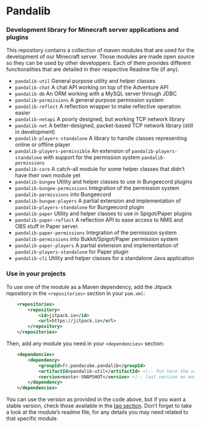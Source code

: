 # Pandalib

### Development library for Minecraft server applications and plugins

This repository contains a collection of maven modules that are used for the development of our Minecraft server. Those
modules are made open source so they can be used by other developpers. Each of them provides different functionalities
that are detailed in their respective Readme file (if any).

- `pandalib-util` General purpose utility and helper classes
- `pandalib-chat` A chat API working on top of the Adventure API
- `pandalib-db` An ORM working with a MySQL server through JDBC
- `pandalib-permissions` A general purpose permission system
- `pandalib-reflect` A reflection wrapper to make reflective operation easier
- `pandalib-netapi` A poorly designed, but working TCP network library
- `pandalib-net` A better-designed, packet-based TCP network library (still in development)
- `pandalib-players-standalone` A library to handle classes representing online or offline player
- `pandalib-players-permissible` An extension of `pandalib-players-standalone` with support for the permission system `pandalib-permissions`
- `pandalib-core` A catch-all module for some helper classes that didn’t have their own module yet
- `pandalib-bungee` Utility and helper classes to use in Bungeecord plugins
- `pandalib-bungee-permissions` Integration of the permission system `pandalib-permissions` into Bungeecord
- `pandalib-bungee-players` A partial extension and implementation of `pandalib-players-standalone` for Bungeecord plugin
- `pandalib-paper` Utility and helper classes to use in Spigot/Paper plugins
- `pandalib-paper-reflect` A reflection API to ease access to NMS and OBS stuff in Paper server.
- `pandalib-paper-permissions` Integration of the permission system `pandalib-permissions` into Bukkit/Spigot/Paper permission system
- `pandalib-paper-players`  A partial extension and implementation of `pandalib-players-standalone` for Paper plugin
- `pandalib-cli` Utility and helper classes for a standalone Java application

### Use in your projects

To use one of the module as a Maven dependency, add the Jitpack repository in the `<repositories>` section in your `pom.xml`:

```xml
    <repositories>
        <repository>
            <id>jitpack.io</id>
            <url>https://jitpack.io</url>
        </repository>
    </repositories>
```

Then, add any module you need in your `<dependencies>` section:
```xml
    <dependencies>
        <dependency>
            <groupId>fr.pandacube.pandalib</groupId>
            <artifactId>pandalib-util</artifactId> <!-- Put here the name of the module you want -->
            <version>master-SNAPSHOT</version> <!-- last version on master branch -->
        </dependency>
    </dependencies>
```

You can use the version as provided in the code above, but if you want a stable version, check those available in the
[tag section](https://github.com/PandacubeFr/PandaLib/tags). Don’t forget to take a look at the module’s readme file,
for any details you may need related to that specific module.
